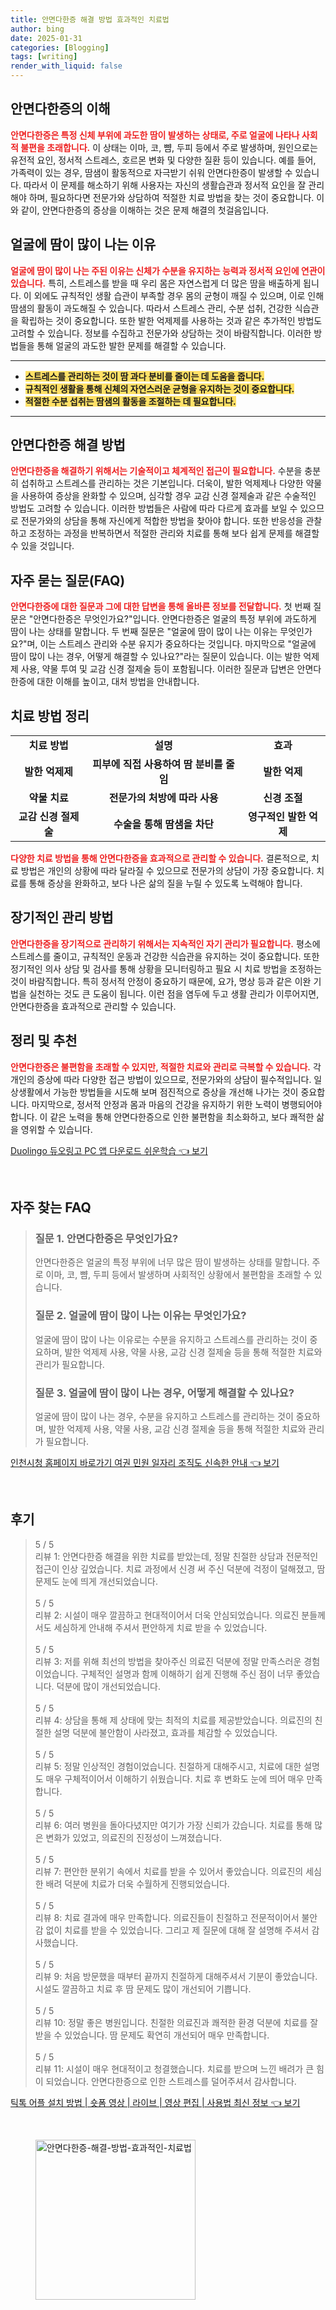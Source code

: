 ```yaml
---
title: 안면다한증 해결 방법 효과적인 치료법
author: bing
date: 2025-01-31
categories: [Blogging]
tags: [writing]
render_with_liquid: false
---
```



<h2 id='안면다한증_이해'>안면다한증의 이해</h2>

<p><b><span style="color: #ee2323;">안면다한증은 특정 신체 부위에 과도한 땀이 발생하는 상태로, 주로 얼굴에 나타나 사회적 불편을 초래합니다.</span></b> 이 상태는 이마, 코, 뺨, 두피 등에서 주로 발생하며, 원인으로는 유전적 요인, 정서적 스트레스, 호르몬 변화 및 다양한 질환 등이 있습니다. 예를 들어, 가족력이 있는 경우, 땀샘이 활동적으로 자극받기 쉬워 안면다한증이 발생할 수 있습니다. 따라서 이 문제를 해소하기 위해 사용자는 자신의 생활습관과 정서적 요인을 잘 관리해야 하며, 필요하다면 전문가와 상담하여 적절한 치료 방법을 찾는 것이 중요합니다. 이와 같이, 안면다한증의 증상을 이해하는 것은 문제 해결의 첫걸음입니다.</p>

<h2 id='얼굴_땀_원인'>얼굴에 땀이 많이 나는 이유</h2>

<p><b><span style="color: #ee2323;">얼굴에 땀이 많이 나는 주된 이유는 신체가 수분을 유지하는 능력과 정서적 요인에 연관이 있습니다.</span></b> 특히, 스트레스를 받을 때 우리 몸은 자연스럽게 더 많은 땀을 배출하게 됩니다. 이 외에도 규칙적인 생활 습관이 부족할 경우 몸의 균형이 깨질 수 있으며, 이로 인해 땀샘의 활동이 과도해질 수 있습니다. 따라서 스트레스 관리, 수분 섭취, 건강한 식습관을 확립하는 것이 중요합니다. 또한 발한 억제제를 사용하는 것과 같은 추가적인 방법도 고려할 수 있습니다. 정보를 수집하고 전문가와 상담하는 것이 바람직합니다. 이러한 방법들을 통해 얼굴의 과도한 발한 문제를 해결할 수 있습니다.</p>

<hr />

<ul>
    <li><b><span style="background-color: #ffe066;">스트레스를 관리하는 것이 땀 과다 분비를 줄이는 데 도움을 줍니다.</span></b></li>
    <li><b><span style="background-color: #ffe066;">규칙적인 생활을 통해 신체의 자연스러운 균형을 유지하는 것이 중요합니다.</span></b></li>
    <li><b><span style="background-color: #ffe066;">적절한 수분 섭취는 땀샘의 활동을 조절하는 데 필요합니다.</span></b></li>
</ul>

<hr />

<h2 id='해결_방법'>안면다한증 해결 방법</h2>

<p><b><span style="color: #ee2323;">안면다한증을 해결하기 위해서는 기술적이고 체계적인 접근이 필요합니다.</span></b> 수분을 충분히 섭취하고 스트레스를 관리하는 것은 기본입니다. 더욱이, 발한 억제제나 다양한 약물을 사용하여 증상을 완화할 수 있으며, 심각할 경우 교감 신경 절제술과 같은 수술적인 방법도 고려할 수 있습니다. 이러한 방법들은 사람에 따라 다르게 효과를 보일 수 있으므로 전문가와의 상담을 통해 자신에게 적합한 방법을 찾아야 합니다. 또한 반응성을 관찰하고 조정하는 과정을 반복하면서 적절한 관리와 치료를 통해 보다 쉽게 문제를 해결할 수 있을 것입니다.</p>

<h2 id='자주_묻는_질문'>자주 묻는 질문(FAQ)</h2>

<p><b><span style="color: #ee2323;">안면다한증에 대한 질문과 그에 대한 답변을 통해 올바른 정보를 전달합니다.</span></b> 첫 번째 질문은 "안면다한증은 무엇인가요?"입니다. 안면다한증은 얼굴의 특정 부위에 과도하게 땀이 나는 상태를 말합니다. 두 번째 질문은 "얼굴에 땀이 많이 나는 이유는 무엇인가요?"며, 이는 스트레스 관리와 수분 유지가 중요하다는 것입니다. 마지막으로 "얼굴에 땀이 많이 나는 경우, 어떻게 해결할 수 있나요?"라는 질문이 있습니다. 이는 발한 억제제 사용, 약물 투여 및 교감 신경 절제술 등이 포함됩니다. 이러한 질문과 답변은 안면다한증에 대한 이해를 높이고, 대처 방법을 안내합니다.</p>

<h2 id='치료_방법_정리'>치료 방법 정리</h2>

<table>
    <tr>
        <td style="text-align: center; height: 17px;"><b>치료 방법</b></td>
        <td style="text-align: center; height: 17px;"><b>설명</b></td>
        <td style="text-align: center; height: 17px;"><b>효과</b></td>
    </tr>
    <tr>
        <td style="text-align: center; height: 17px;"><b>발한 억제제</b></td>
        <td style="text-align: center; height: 17px;"><b>피부에 직접 사용하여 땀 분비를 줄임</b></td>
        <td style="text-align: center; height: 17px;"><b>발한 억제</b></td>
    </tr>
    <tr>
        <td style="text-align: center; height: 17px;"><b>약물 치료</b></td>
        <td style="text-align: center; height: 17px;"><b>전문가의 처방에 따라 사용</b></td>
        <td style="text-align: center; height: 17px;"><b>신경 조절</b></td>
    </tr>
    <tr>
        <td style="text-align: center; height: 17px;"><b>교감 신경 절제술</b></td>
        <td style="text-align: center; height: 17px;"><b>수술을 통해 땀샘을 차단</b></td>
        <td style="text-align: center; height: 17px;"><b>영구적인 발한 억제</b></td>
    </tr>
</table>

<p><b><span style="color: #ee2323;">다양한 치료 방법을 통해 안면다한증을 효과적으로 관리할 수 있습니다.</span></b> 결론적으로, 치료 방법은 개인의 상황에 따라 달라질 수 있으므로 전문가의 상담이 가장 중요합니다. 치료를 통해 증상을 완화하고, 보다 나은 삶의 질을 누릴 수 있도록 노력해야 합니다.</p>

<h2 id='장기적인_관리'>장기적인 관리 방법</h2>

<p><b><span style="color: #ee2323;">안면다한증을 장기적으로 관리하기 위해서는 지속적인 자기 관리가 필요합니다.</span></b> 평소에 스트레스를 줄이고, 규칙적인 운동과 건강한 식습관을 유지하는 것이 중요합니다. 또한 정기적인 의사 상담 및 검사를 통해 상황을 모니터링하고 필요 시 치료 방법을 조정하는 것이 바람직합니다. 특히 정서적 안정이 중요하기 때문에, 요가, 명상 등과 같은 이완 기법을 실천하는 것도 큰 도움이 됩니다. 이런 점을 염두에 두고 생활 관리가 이루어지면, 안면다한증을 효과적으로 관리할 수 있습니다.</p>

<h2 id='정리_및_추천'>정리 및 추천</h2>

<p><b><span style="color: #ee2323;">안면다한증은 불편함을 초래할 수 있지만, 적절한 치료와 관리로 극복할 수 있습니다.</span></b> 각 개인의 증상에 따라 다양한 접근 방법이 있으므로, 전문가와의 상담이 필수적입니다. 일상생활에서 가능한 방법들을 시도해 보며 점진적으로 증상을 개선해 나가는 것이 중요합니다. 마지막으로, 정서적 안정과 몸과 마음의 건강을 유지하기 위한 노력이 병행되어야 합니다. 이 같은 노력을 통해 안면다한증으로 인한 불편함을 최소화하고, 보다 쾌적한 삶을 영위할 수 있습니다.</p>


<p><a class="click-button" title="Duolingo 듀오링고 PC 앱 다운로드 쉬운학습" href="https://purplelist.github.io/posts/Duolingo-%EB%93%80%EC%98%A4%EB%A7%81%EA%B3%A0-PC-%EC%95%B1-%EB%8B%A4%EC%9A%B4%EB%A1%9C%EB%93%9C-%EC%89%AC%EC%9A%B4%ED%95%99%EC%8A%B5/" rel="dofollow">Duolingo 듀오링고 PC 앱 다운로드 쉬운학습 👈 보기</a></p><br>
<h2 id='자주_찾는_FAQ'>자주 찾는 FAQ</h2>
<div itemscope="" itemtype="https://schema.org/FAQPage"> 
<blockquote> 
<div itemscope="" itemprop="mainEntity" itemtype="https://schema.org/Question"> 
<h3 itemprop="name">질문 1. 안면다한증은 무엇인가요?</h3> 
<div itemscope="" itemprop="acceptedAnswer" itemtype="https://schema.org/Answer"> 
<span itemprop="text"> 
<p>안면다한증은 얼굴의 특정 부위에 너무 많은 땀이 발생하는 상태를 말합니다. 주로 이마, 코, 뺨, 두피 등에서 발생하며 사회적인 상황에서 불편함을 초래할 수 있습니다.</p> 
</span> 
</div> 
</div> 

<div itemscope="" itemprop="mainEntity" itemtype="https://schema.org/Question"> 
<h3 itemprop="name">질문 2. 얼굴에 땀이 많이 나는 이유는 무엇인가요?</h3> 
<div itemscope="" itemprop="acceptedAnswer" itemtype="https://schema.org/Answer"> 
<span itemprop="text"> 
<p>얼굴에 땀이 많이 나는 이유로는 수분을 유지하고 스트레스를 관리하는 것이 중요하며, 발한 억제제 사용, 약물 사용, 교감 신경 절제술 등을 통해 적절한 치료와 관리가 필요합니다.</p> 
</span> 
</div> 
</div> 

<div itemscope="" itemprop="mainEntity" itemtype="https://schema.org/Question"> 
<h3 itemprop="name">질문 3. 얼굴에 땀이 많이 나는 경우, 어떻게 해결할 수 있나요?</h3> 
<div itemscope="" itemprop="acceptedAnswer" itemtype="https://schema.org/Answer"> 
<span itemprop="text"> 
<p>얼굴에 땀이 많이 나는 경우, 수분을 유지하고 스트레스를 관리하는 것이 중요하며, 발한 억제제 사용, 약물 사용, 교감 신경 절제술 등을 통해 적절한 치료와 관리가 필요합니다.</p> 
</span> 
</div> 
</div> 
</blockquote> 
</div>
<p><a class="click-button" title="인천시청 홈페이지 바로가기 여권 민원 일자리 조직도 신속한 안내" href="https://purplelist.github.io/posts/%EC%9D%B8%EC%B2%9C%EC%8B%9C%EC%B2%AD-%ED%99%88%ED%8E%98%EC%9D%B4%EC%A7%80-%EB%B0%94%EB%A1%9C%EA%B0%80%EA%B8%B0-%EC%97%AC%EA%B6%8C-%EB%AF%BC%EC%9B%90-%EC%9D%BC%EC%9E%90%EB%A6%AC-%EC%A1%B0%EC%A7%81%EB%8F%84-%EC%8B%A0%EC%86%8D%ED%95%9C-%EC%95%88%EB%82%B4/" rel="dofollow">인천시청 홈페이지 바로가기 여권 민원 일자리 조직도 신속한 안내 👈 보기</a></p><br>
<h2 id='후기'>후기</h2>
<div itemscope itemtype="https://schema.org/Product">
  <blockquote>
  <div itemprop="review" itemscope itemtype="https://schema.org/Review">
      <div itemprop="reviewRating" itemscope itemtype="https://schema.org/Rating"> <span itemprop="ratingValue">5</span> / <span itemprop="bestRating">5</span> </div>
      <span itemprop="reviewBody">리뷰 1: 안면다한증 해결을 위한 치료를 받았는데, 정말 친절한 상담과 전문적인 접근이 인상 깊었습니다. 치료 과정에서 신경 써 주신 덕분에 걱정이 덜해졌고, 땀 문제도 눈에 띄게 개선되었습니다.</span>
  </div>
  <br>
  <div itemprop="review" itemscope itemtype="https://schema.org/Review">
      <div itemprop="reviewRating" itemscope itemtype="https://schema.org/Rating"> <span itemprop="ratingValue">5</span> / <span itemprop="bestRating">5</span> </div>
      <span itemprop="reviewBody">리뷰 2: 시설이 매우 깔끔하고 현대적이어서 더욱 안심되었습니다. 의료진 분들께서도 세심하게 안내해 주셔서 편안하게 치료 받을 수 있었습니다.</span>
  </div>
  <br>
  <div itemprop="review" itemscope itemtype="https://schema.org/Review">
      <div itemprop="reviewRating" itemscope itemtype="https://schema.org/Rating"> <span itemprop="ratingValue">5</span> / <span itemprop="bestRating">5</span> </div>
      <span itemprop="reviewBody">리뷰 3: 저를 위해 최선의 방법을 찾아주신 의료진 덕분에 정말 만족스러운 경험이었습니다. 구체적인 설명과 함께 이해하기 쉽게 진행해 주신 점이 너무 좋았습니다. 덕분에 많이 개선되었습니다.</span>
  </div>
  <br>
  <div itemprop="review" itemscope itemtype="https://schema.org/Review">
      <div itemprop="reviewRating" itemscope itemtype="https://schema.org/Rating"> <span itemprop="ratingValue">5</span> / <span itemprop="bestRating">5</span> </div>
      <span itemprop="reviewBody">리뷰 4: 상담을 통해 제 상태에 맞는 최적의 치료를 제공받았습니다. 의료진의 친절한 설명 덕분에 불안함이 사라졌고, 효과를 체감할 수 있었습니다.</span>
  </div>
  <br>
  <div itemprop="review" itemscope itemtype="https://schema.org/Review">
      <div itemprop="reviewRating" itemscope itemtype="https://schema.org/Rating"> <span itemprop="ratingValue">5</span> / <span itemprop="bestRating">5</span> </div>
      <span itemprop="reviewBody">리뷰 5: 정말 인상적인 경험이었습니다. 친절하게 대해주시고, 치료에 대한 설명도 매우 구체적이어서 이해하기 쉬웠습니다. 치료 후 변화도 눈에 띄어 매우 만족합니다.</span>
  </div>
  <br>
  <div itemprop="review" itemscope itemtype="https://schema.org/Review">
      <div itemprop="reviewRating" itemscope itemtype="https://schema.org/Rating"> <span itemprop="ratingValue">5</span> / <span itemprop="bestRating">5</span> </div>
      <span itemprop="reviewBody">리뷰 6: 여러 병원을 돌아다녔지만 여기가 가장 신뢰가 갔습니다. 치료를 통해 많은 변화가 있었고, 의료진의 진정성이 느껴졌습니다.</span>
  </div>
  <br>
  <div itemprop="review" itemscope itemtype="https://schema.org/Review">
      <div itemprop="reviewRating" itemscope itemtype="https://schema.org/Rating"> <span itemprop="ratingValue">5</span> / <span itemprop="bestRating">5</span> </div>
      <span itemprop="reviewBody">리뷰 7: 편안한 분위기 속에서 치료를 받을 수 있어서 좋았습니다. 의료진의 세심한 배려 덕분에 치료가 더욱 수월하게 진행되었습니다.</span>
  </div>
  <br>
  <div itemprop="review" itemscope itemtype="https://schema.org/Review">
      <div itemprop="reviewRating" itemscope itemtype="https://schema.org/Rating"> <span itemprop="ratingValue">5</span> / <span itemprop="bestRating">5</span> </div>
      <span itemprop="reviewBody">리뷰 8: 치료 결과에 매우 만족합니다. 의료진들이 친절하고 전문적이어서 불안감 없이 치료를 받을 수 있었습니다. 그리고 제 질문에 대해 잘 설명해 주셔서 감사했습니다.</span>
  </div>
  <br>
  <div itemprop="review" itemscope itemtype="https://schema.org/Review">
      <div itemprop="reviewRating" itemscope itemtype="https://schema.org/Rating"> <span itemprop="ratingValue">5</span> / <span itemprop="bestRating">5</span> </div>
      <span itemprop="reviewBody">리뷰 9: 처음 방문했을 때부터 끝까지 친절하게 대해주셔서 기분이 좋았습니다. 시설도 깔끔하고 치료 후 땀 문제도 많이 개선되어 기쁩니다.</span>
  </div>
  <br>
  <div itemprop="review" itemscope itemtype="https://schema.org/Review">
      <div itemprop="reviewRating" itemscope itemtype="https://schema.org/Rating"> <span itemprop="ratingValue">5</span> / <span itemprop="bestRating">5</span> </div>
      <span itemprop="reviewBody">리뷰 10: 정말 좋은 병원입니다. 친절한 의료진과 쾌적한 환경 덕분에 치료를 잘 받을 수 있었습니다. 땀 문제도 확연히 개선되어 매우 만족합니다.</span>
  </div>
  <br>
  <div itemprop="review" itemscope itemtype="https://schema.org/Review">
      <div itemprop="reviewRating" itemscope itemtype="https://schema.org/Rating"> <span itemprop="ratingValue">5</span> / <span itemprop="bestRating">5</span> </div>
      <span itemprop="reviewBody">리뷰 11: 시설이 매우 현대적이고 청결했습니다. 치료를 받으며 느낀 배려가 큰 힘이 되었습니다. 안면다한증으로 인한 스트레스를 덜어주셔서 감사합니다.</span>
  </div>
  </blockquote>
</div>
<p><a class="click-button" title="틱톡 어플 설치 방법 | 숏폼 영상 | 라이브 | 영상 편집 | 사용법 최신 정보" href="https://purplelist.github.io/posts/%ED%8B%B1%ED%86%A1-%EC%96%B4%ED%94%8C-%EC%84%A4%EC%B9%98-%EB%B0%A9%EB%B2%95-%EC%88%8F%ED%8F%BC-%EC%98%81%EC%83%81-%EB%9D%BC%EC%9D%B4%EB%B8%8C-%EC%98%81%EC%83%81-%ED%8E%B8%EC%A7%91-%EC%82%AC%EC%9A%A9%EB%B2%95-%EC%B5%9C%EC%8B%A0-%EC%A0%95%EB%B3%B4/" rel="dofollow">틱톡 어플 설치 방법 | 숏폼 영상 | 라이브 | 영상 편집 | 사용법 최신 정보 👈 보기</a></p><br>
<figure class="image"><img src="https://purplelist.github.io/assets/img/thumbnail/안면다한증-해결-방법-효과적인-치료법.webp" alt="안면다한증-해결-방법-효과적인-치료법" width="256" height="256"></figure>